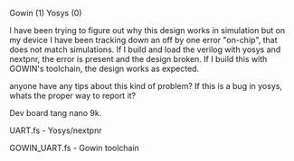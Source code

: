 Gowin (1) Yosys (0)

I have been trying to figure out why this design works in simulation but on my device
I have been tracking down an off by one error "on-chip", that does not match simulations. 
If I build and load the verilog with yosys and nextpnr, the error is present and the design broken.
If I build this with GOWIN's toolchain, the design works as expected.

anyone have any tips about this kind of problem?
If this is a bug in yosys, whats the proper way to report it?

Dev board tang nano 9k.

UART.fs - Yosys/nextpnr

GOWIN_UART.fs - Gowin toolchain

